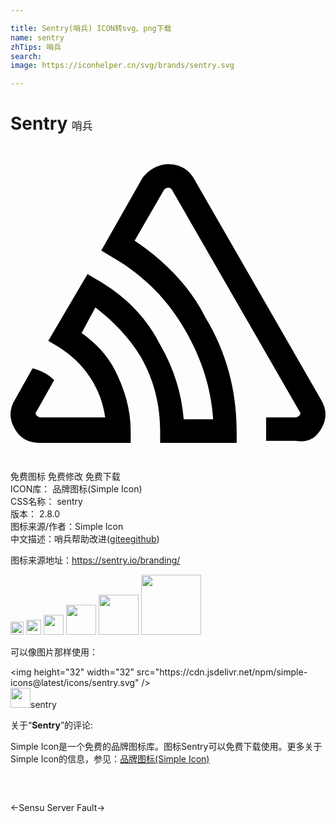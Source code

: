 ```yaml
---

title: Sentry(哨兵) ICON转svg、png下载
name: sentry
zhTips: 哨兵
search: 
image: https://iconhelper.cn/svg/brands/sentry.svg

---
```


# Sentry  <small style="font-size: 60%;font-weight: 100">哨兵</small>

<div id="svg" class="svg-wrap">
<svg role="img" viewBox="0 0 24 24" xmlns="http://www.w3.org/2000/svg"><title>Sentry icon</title><path d="M23.663 21.572c.449-.748.449-1.496 0-2.244l-9.72-16.897c-.447-.747-1.195-1.048-1.943-1.048s-1.495.449-1.943 1.048L6.916 7.963l.748.449c2.393 1.346 4.336 3.289 5.682 5.682 1.197 2.094 1.944 4.336 2.094 6.73h-2.243c-.149-1.945-.748-3.889-1.794-5.684-1.047-2.093-2.692-3.738-4.785-4.935l-.749-.447-2.99 5.084.747.449c1.944 1.195 3.29 3.139 3.589 5.383H2.28c-.149 0-.3-.15-.3-.15s-.148-.15 0-.299l1.348-2.393c-.449-.447-1.048-.748-1.646-.896L.336 19.329c-.449.748-.449 1.496 0 2.244.448.746 1.046 1.045 1.943 1.045h6.879v-.896c0-1.645-.449-3.141-1.196-4.637-.599-1.195-1.496-2.093-2.542-2.84L6.467 12.3c1.347 1.046 2.543 2.243 3.439 3.739 1.047 1.793 1.496 3.738 1.496 5.682v.896h5.831v-.896c0-2.99-.747-5.982-2.392-8.673-1.197-2.394-3.141-4.337-5.385-5.833L11.7 3.328c.151-.15.3-.15.3-.15.15 0 .15 0 .299.15l9.721 16.896c.148.148 0 .299 0 .299s-.15.15-.3.15h-2.243v1.795h2.243c.896.149 1.495-.15 1.943-.896z"/></svg>
</div>
<detail full-name='sentry'></detail>

<div class="detail-page">
<p>
<span><span class="badge-success badge">免费图标</span> <span class="badge-success badge">免费修改</span>  <span class="badge-success badge">免费下载</span> </span>
<br/>
<span>
ICON库：
<span class="badge-secondary badge">品牌图标(Simple Icon)</span> 
</span>
<br/>
<span>
CSS名称：
<span class="badge-secondary badge">sentry</span> 
</span>

<br/>
<span>
版本：
<span class="badge-secondary badge">2.8.0</span> 
</span>
<br/>
<span>图标来源/作者：<span class="badge-light badge">Simple Icon</span></span> 
<br/>
<span class="zh-detail">中文描述：<span class="badge-primary badge">哨兵</span><span class="help-link"><span>帮助改进</span>(<a href="https://gitee.com/liuwave/icon-helper/edit/master/json/brands/sentry.json" target="_blank" rel="noopener noreferrer">gitee</a><a href="https://github.com/liuwave/icon-helper/edit/master/json/brands/sentry.json" target="_blank" rel="noopener noreferrer">github</a></span>)</span><br/>
</p>
</div><div class="description description alert alert-light"><p>图标来源地址：<a href="https://sentry.io/branding/" target="_blank" rel="noopener noreferrer">https://sentry.io/branding/</a></p></div>
<div class="alert alert-dark">
<img height="21" width="21" src="https://cdn.jsdelivr.net/npm/simple-icons@latest/icons/sentry.svg" />
<img height="24" width="24" src="https://cdn.jsdelivr.net/npm/simple-icons@latest/icons/sentry.svg" />
<img height="32" width="32" src="https://cdn.jsdelivr.net/npm/simple-icons@latest/icons/sentry.svg" />
<img height="48" width="48" src="https://cdn.jsdelivr.net/npm/simple-icons@latest/icons/sentry.svg" />
<img height="64" width="64" src="https://cdn.jsdelivr.net/npm/simple-icons@latest/icons/sentry.svg" />
<img height="96" width="96" src="https://cdn.jsdelivr.net/npm/simple-icons@latest/icons/sentry.svg" />

</div>
<div>
  <p>可以像图片那样使用：    
  </p>
  <div class="alert alert-primary" style="font-size: 14px">
    &lt;img height="32" width="32" src="https://cdn.jsdelivr.net/npm/simple-icons@latest/icons/sentry.svg" /&gt;
    <copy-btn content='<img height="32" width="32" src="https://cdn.jsdelivr.net/npm/simple-icons@latest/icons/sentry.svg" />'></copy-btn>
  </div>
  <div class="alert alert-secondary">
    <img height="32" width="32" src="https://cdn.jsdelivr.net/npm/simple-icons@latest/icons/sentry.svg" />sentry
    <copy-btn content="sentry" btn-title="复制图标名称"></copy-btn>
  </div>
</div>
<div class="icon-detail__container">
<p>关于“<b>Sentry</b>”的评论:</p>
</div>
<Vssue title="关于“Sentry”的评论" />
<div><p>Simple Icon是一个免费的品牌图标库。图标Sentry可以免费下载使用。更多关于  Simple Icon的信息，参见：<a target="_blank" href="https://iconhelper.cn/brands.html">品牌图标(Simple Icon)</a>
</p></div>


<div style="padding:2rem 0 " class="page-nav"><p class="inner"><span class="prev">←<router-link to="/icon/sensu.html">Sensu</router-link></span> <span class="next"><router-link to="/icon/server-fault.html">Server Fault</router-link>→</span></p></div>
